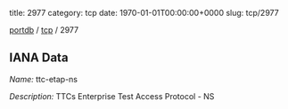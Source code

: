title: 2977
category: tcp
date: 1970-01-01T00:00:00+0000
slug: tcp/2977

[portdb](/) / [tcp](/category/tcp.html) / 2977


## IANA Data

_Name:_ ttc-etap-ns

_Description:_ TTCs Enterprise Test Access Protocol - NS

